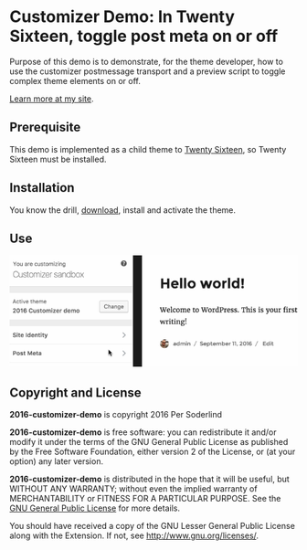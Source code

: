 # Customizer Demo: In Twenty Sixteen, toggle post meta on or off

Purpose of this demo is to demonstrate, for the theme developer, how to use the customizer postmessage transport and a preview script to toggle complex theme elements on or off.  

[Learn more at my site](https://soderlind.no/wordpress-customizer-demo-in-twenty-sixteen-toggle-post-meta-on-or-off/).

## Prerequisite

This demo is implemented as a child theme to [Twenty Sixteen](https://wordpress.org/themes/twentysixteen/), so Twenty Sixteen must be installed.

## Installation

You know the drill, [download](https://github.com/soderlind/2016-customizer-demo/archive/master.zip), install and activate the theme.

## Use

<img src="assets/customizer-post-meta.gif" />

## Copyright and License

**2016-customizer-demo** is copyright 2016 Per Soderlind

**2016-customizer-demo** is free software: you can redistribute it and/or modify it under the terms of the GNU General Public License as published by the Free Software Foundation, either version 2 of the License, or (at your option) any later version.

**2016-customizer-demo** is distributed in the hope that it will be useful, but WITHOUT ANY WARRANTY; without even the implied warranty of MERCHANTABILITY or FITNESS FOR A PARTICULAR PURPOSE. See the [GNU General Public License](LICENSE) for more details.

You should have received a copy of the GNU Lesser General Public License along with the Extension. If not, see http://www.gnu.org/licenses/.
